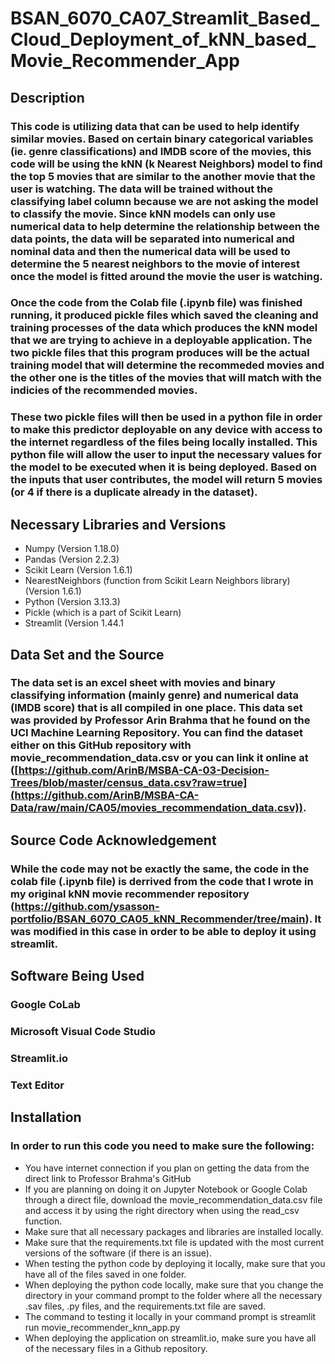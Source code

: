 # BSAN_6070_CA07_Streamlit_Based_Cloud_Deployment_of_kNN_based_Movie_Recommender_App

## Description

### This code is utilizing data that can be used to help identify similar movies. Based on certain binary categorical variables (ie. genre classifications) and IMDB score of the movies, this code will be using the kNN (k Nearest Neighbors) model to find the top 5 movies that are similar to the another movie that the user is watching. The data will be trained without the classifying label column because we are not asking the model to classify the movie. Since kNN models can only use numerical data to help determine the relationship between the data points, the data will be separated into numerical and nominal data and then the numerical data will be used to determine the 5 nearest neighbors to the movie of interest once the model is fitted around the movie the user is watching.  

### Once the code from the Colab file (.ipynb file) was finished running, it produced pickle files which saved the cleaning and training processes of the data which produces the kNN model that we are trying to achieve in a deployable application. The two pickle files that this program produces will be the actual training model that will determine the recommeded movies and the other one is the titles of the movies that will match with the indicies of the recommended movies. 

### These two pickle files will then be used in a python file in order to make this predictor deployable on any device with access to the internet regardless of the files being locally installed. This python file will allow the user to input the necessary values for the model to be executed when it is being deployed. Based on the inputs that user contributes, the model will return 5 movies (or 4 if there is a duplicate already in the dataset). 

## Necessary Libraries and Versions

* Numpy (Version 1.18.0)
* Pandas (Version 2.2.3)
* Scikit Learn (Version 1.6.1)
* NearestNeighbors (function from Scikit Learn Neighbors library) (Version 1.6.1)
* Python (Version 3.13.3)
* Pickle (which is a part of Scikit Learn)
* Streamlit (Version 1.44.1

## Data Set and the Source

### The data set is an excel sheet with movies and binary classifying information (mainly genre) and numerical data (IMDB score) that is all compiled in one place. This data set was provided by Professor Arin Brahma that he found on the UCI Machine Learning Repository. You can find the dataset either on this GitHub repository with movie_recommendation_data.csv or you can link it online at ([https://github.com/ArinB/MSBA-CA-03-Decision-Trees/blob/master/census_data.csv?raw=true](https://github.com/ArinB/MSBA-CA-Data/raw/main/CA05/movies_recommendation_data.csv)). 

## Source Code Acknowledgement

### While the code may not be exactly the same, the code in the colab file (.ipynb file) is derrived from the code that I wrote in my original kNN movie recommender repository (https://github.com/ysasson-portfolio/BSAN_6070_CA05_kNN_Recommender/tree/main). It was modified in this case in order to be able to deploy it using streamlit.

## Software Being Used

### Google CoLab
### Microsoft Visual Code Studio
### Streamlit.io
### Text Editor


## Installation

### In order to run this code you need to make sure the following:
* You have internet connection if you plan on getting the data from the direct link to Professor Brahma's GitHub
* If you are planning on doing it on Jupyter Notebook or Google Colab through a direct file, download the movie_recommendation_data.csv file and access it by using the right directory when using the read_csv function.
* Make sure that all necessary packages and libraries are installed locally.
* Make sure that the requirements.txt file is updated with the most current versions of the software (if there is an issue).
* When testing the python code by deploying it locally, make sure that you have all of the files saved in one folder.
* When deploying the python code locally, make sure that you change the directory in your command prompt to the folder where all the necessary .sav files, .py files, and the requirements.txt file are saved.
* The command to testing it locally in your command prompt is streamlit run movie_recommender_knn_app.py
* When deploying the application on streamlit.io, make sure you have all of the necessary files in a Github repository. 
